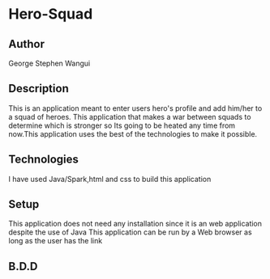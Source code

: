 # Hero-Squad
## Author
George Stephen Wangui
## Description
This is an application meant to enter users hero's profile and add him/her to a squad of heroes. This application that makes a war between squads to determine which is stronger so Its going to be heated any time from now.This application uses the best of the technologies to make it possible.
## Technologies
I have used Java/Spark,html and css to build this application
## Setup
This application does not need any installation since it is an web application despite the use of Java
This application can be run by a Web browser as long as the user has the link
## B.D.D


